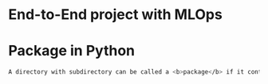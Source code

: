 # End-to-End project with MLOps

<h1>Package in Python</h1>

```bash
A directory with subdirectory can be called a <b>package</b> if it contains <b>__init__.py</b> file.
```